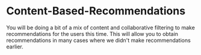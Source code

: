 # Content-Based-Recommendations

You will be doing a bit of a mix of content and collaborative filtering to make recommendations for the users this time. This will allow you to obtain recommendations in many cases where we didn't make recommendations earlier.
